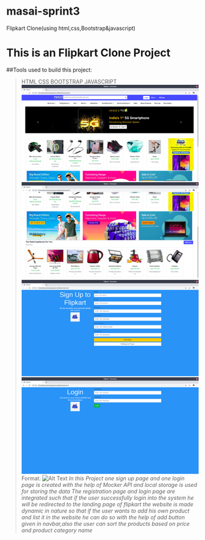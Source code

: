 # masai-sprint3
Flipkart Clone(using html,css,Bootstrap&amp;javascript)
# This is an Flipkart Clone Project
##Tools used to build this project:

>HTML
>CSS
>BOOTSTRAP
>JAVASCRIPT
![signUp page](/images/landing1.png)
![Login up page](/images/landing2.png)
![landing page1](/images/SignUp.png)
![landing page2](/images/LoginPage.png)
Format: ![Alt Text](url)
*In this Project one sign up page and one login page is created with the help of Mocker API and local storage is used for storing the data*
*The registration page and login page are integrated such that if the user successfully login into the system he will be redirected to the landing page of flipkart*
*the website is made dynamic in nature so that if the user wants to add his own product and list it in the website he can do so with the help of add button given in navbar,also the user can sort the products based on price and product category name*





